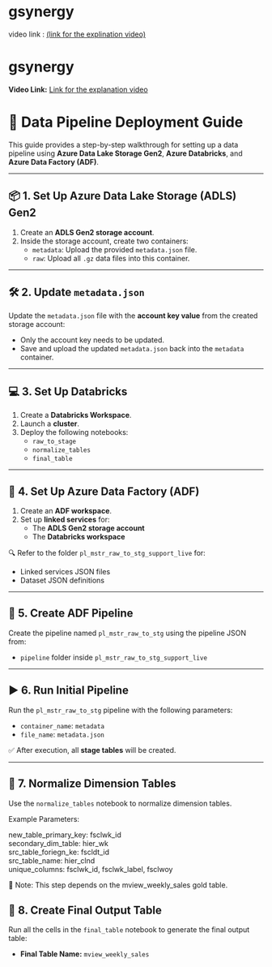 # gsynergy
video link : <a href="https://drive.google.com/file/d/133hB3g202zpZ0QViZwDGMfJRM7xjoyWg/view?usp=drive_link">(link for the explination video)</a>

# gsynergy

**Video Link:** [Link for the explanation video](https://drive.google.com/file/d/133hB3g202zpZ0QViZwDGMfJRM7xjoyWg/view?usp=drive_link)


# 🚀 Data Pipeline Deployment Guide

This guide provides a step-by-step walkthrough for setting up a data pipeline using **Azure Data Lake Storage Gen2**, **Azure Databricks**, and **Azure Data Factory (ADF)**.

---

## 📦 1. Set Up Azure Data Lake Storage (ADLS) Gen2

1. Create an **ADLS Gen2 storage account**.
2. Inside the storage account, create two containers:
   - `metadata`: Upload the provided `metadata.json` file.
   - `raw`: Upload all `.gz` data files into this container.

---

## 🛠️ 2. Update `metadata.json`

Update the `metadata.json` file with the **account key value** from the created storage account:
- Only the account key needs to be updated.
- Save and upload the updated `metadata.json` back into the `metadata` container.

---

## 💻 3. Set Up Databricks

1. Create a **Databricks Workspace**.
2. Launch a **cluster**.
3. Deploy the following notebooks:
   - `raw_to_stage`
   - `normalize_tables`
   - `final_table`

---

## 🔗 4. Set Up Azure Data Factory (ADF)

1. Create an **ADF workspace**.
2. Set up **linked services** for:
   - The **ADLS Gen2 storage account**
   - The **Databricks workspace**

🔍 Refer to the folder `pl_mstr_raw_to_stg_support_live` for:
- Linked services JSON files
- Dataset JSON definitions

---

## 🧪 5. Create ADF Pipeline

Create the pipeline named `pl_mstr_raw_to_stg` using the pipeline JSON from:
- `pipeline` folder inside `pl_mstr_raw_to_stg_support_live`

---

## ▶️ 6. Run Initial Pipeline

Run the `pl_mstr_raw_to_stg` pipeline with the following parameters:
- `container_name`: `metadata`
- `file_name`: `metadata.json`

✅ After execution, all **stage tables** will be created.

---

## 🧹 7. Normalize Dimension Tables

Use the `normalize_tables` notebook to normalize dimension tables.

Example Parameters:

new_table_primary_key: fsclwk_id  
secondary_dim_table: hier_wk  
src_table_foriegn_ke: fscldt_id  
src_table_name: hier_clnd  
unique_columns: fsclwk_id, fsclwk_label, fsclwoy

📌 Note: This step depends on the mview_weekly_sales gold table.

## 🧾 8. Create Final Output Table

Run all the cells in the `final_table` notebook to generate the final output table:

- **Final Table Name:** `mview_weekly_sales`
